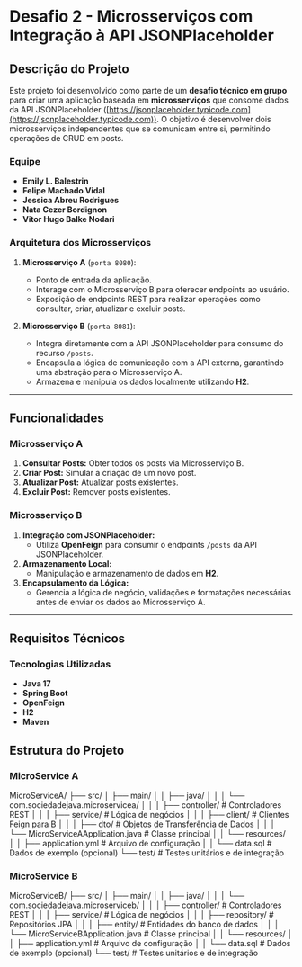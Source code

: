 # Desafio 2 - Microsserviços com Integração à API JSONPlaceholder

## Descrição do Projeto

Este projeto foi desenvolvido como parte de um **desafio técnico em grupo** para criar uma aplicação baseada em **microsserviços** que consome dados da API JSONPlaceholder ([https://jsonplaceholder.typicode.com](https://jsonplaceholder.typicode.com)). O objetivo é desenvolver dois microsserviços independentes que se comunicam entre si, permitindo operações de CRUD em posts.
### Equipe
- **Emily L. Balestrin**  
- **Felipe Machado Vidal**  
- **Jessica Abreu Rodrigues**  
- **Nata Cezer Bordignon**  
- **Vitor Hugo Balke Nodari**
  
### Arquitetura dos Microsserviços

1. **Microsserviço A** (`porta 8080`):  
   - Ponto de entrada da aplicação.  
   - Interage com o Microsserviço B para oferecer endpoints ao usuário.  
   - Exposição de endpoints REST para realizar operações como consultar, criar, atualizar e excluir posts.

2. **Microsserviço B** (`porta 8081`):  
   - Integra diretamente com a API JSONPlaceholder para consumo do recurso `/posts`.  
   - Encapsula a lógica de comunicação com a API externa, garantindo uma abstração para o Microsserviço A.  
   - Armazena e manipula os dados localmente utilizando **H2**.

---

## Funcionalidades

### Microsserviço A
1. **Consultar Posts:** Obter todos os posts via Microsserviço B.  
2. **Criar Post:** Simular a criação de um novo post.  
3. **Atualizar Post:** Atualizar posts existentes.  
4. **Excluir Post:** Remover posts existentes.  

### Microsserviço B
1. **Integração com JSONPlaceholder:**  
   - Utiliza **OpenFeign** para consumir o endpoints `/posts` da API JSONPlaceholder.  
2. **Armazenamento Local:**  
   - Manipulação e armazenamento de dados em **H2**.  
3. **Encapsulamento da Lógica:**  
   - Gerencia a lógica de negócio, validações e formatações necessárias antes de enviar os dados ao Microsserviço A.

---

## Requisitos Técnicos

### Tecnologias Utilizadas
- **Java 17**  
- **Spring Boot**  
- **OpenFeign**  
- **H2**  
- **Maven**

## **Estrutura do Projeto**  

### **MicroService A**  
MicroServiceA/ ├── src/ │ ├── main/ │ │ ├── java/ │ │ │ └── com.sociedadejava.microservicea/ │ │ │ ├── controller/ # Controladores REST │ │ │ ├── service/ # Lógica de negócios │ │ │ ├── client/ # Clientes Feign para B │ │ │ ├── dto/ # Objetos de Transferência de Dados │ │ │ └── MicroServiceAApplication.java # Classe principal │ │ └── resources/ │ │ ├── application.yml # Arquivo de configuração │ │ └── data.sql # Dados de exemplo (opcional) └── test/ # Testes unitários e de integração


### **MicroService B**  
MicroServiceB/ ├── src/ │ ├── main/ │ │ ├── java/ │ │ │ └── com.sociedadejava.microserviceb/ │ │ │ ├── controller/ # Controladores REST │ │ │ ├── service/ # Lógica de negócios │ │ │ ├── repository/ # Repositórios JPA │ │ │ ├── entity/ # Entidades do banco de dados │ │ │ └── MicroServiceBApplication.java # Classe principal │ │ └── resources/ │ │ ├── application.yml # Arquivo de configuração │ │ └── data.sql # Dados de exemplo (opcional) └── test/ # Testes unitários e de integração
